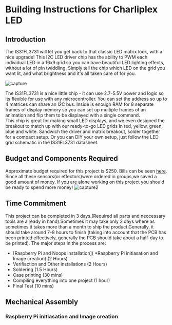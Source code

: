 # Building Instructions for Charliplex LED
## Introduction
The IS31FL3731 will let you get back to that classic LED matrix look, with a nice upgrade! This I2C LED driver chip has
the ability to PWM each individual LED in a 16x9 grid so you can have beautiful LED lighting effects, without a lot of
pin twiddling. Simply tell the chip which LED on the grid you want lit, and what brightness and it's all taken care of for
you. <br>

![capture](https://user-images.githubusercontent.com/43182173/49830998-c21a6e80-fd60-11e8-964e-589c806853c4.PNG)

The IS31FL3731 is a nice little chip - it can use 2.7-5.5V power and logic so its flexible for use with any microcontroller.
You can set the address so up to 4 matrices can share an I2C bus. Inside is enough RAM for 8 separate frames of
display memory so you can set up multiple frames of an animation and flip them to be displayed with a single
command.
<br>
This chip is great for making small LED displays, and we even designed the breakout to match up with our ready-to-go
LED grids in red, yellow, green, blue and white. Sandwich the driver and matrix breakout, solder together for a
compact setup. Or you can DIY your own setup, just follow the LED grid schematic in the IS31FL3731 datasheet.

## Budget and Components Required
Approximate budget required for this project is $250. Bills can be seen [here](https://github.com/kuljeet-Singh/charli0x74/tree/master/Documents/INVOICES). Since all these sensors(or effectors)were ordered in groups,we saved a good amount of money. If you are alone working on this project you should be ready to spend more money!
![capture2](https://user-images.githubusercontent.com/43182173/49831390-c85d1a80-fd61-11e8-996f-b08adfee345e.PNG)

## Time Commitment
This project can be completed in 3 days.(Required all parts and neccessary tools are already in hand).Sometimes it may take only 2 days where as sometimes it takes more than a month to ship the product.Generally, it should take around 7-8 hours to finish (taking into account that the PCB has been printed effectively, generally the PCB should take about a half-day to be printed).
The major steps in the process are:
- [Raspberry Pi and Noops installation]( *Raspberry Pi initiasation and Image creation)  (2 Hours)
- Verifiaction and Other installations (2 Hours)<br>
- Soldering (1.5 Hours)<br>
- Case printing  (30 mins)<br>
- Compiling everything into one project (1 hour)<br>
- Final Test (10 mins)

## Mechanical Assembly

### Raspberry Pi initiasation and Image creation





